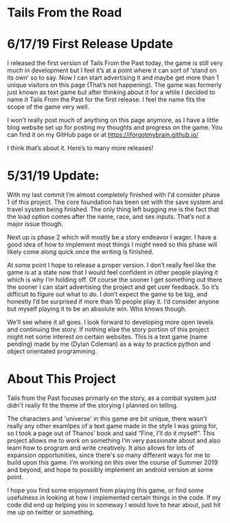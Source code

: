 # Tails From the Road

# 6/17/19 First Release Update

I released the first version of Tails From the Past today, the game is still very much in development but I feel it’s at a point where it can sort of ‘stand on its own’ so to say. Now I can start advertising it and maybe get more than 1 unique visitors on this page (That’s not happening). The game was formerly just known as text game but after thinking about it for a while I decided to name it Tails From the Past for the first release. I feel the name fits the scope of the game very well.

I won’t really post much of anything on this page anymore, as I have a little blog website set up for posting my thoughts and progress on the game. You can find it on my GitHub page or at https://iforgotmybrain.github.io/

I think that’s about it. Here’s to many more releases!


# 5/31/19 Update:
With my last commit I’m almost completely finished with I'd consider phase 1 of this project. The core foundation has been set with the save system and travel system being finished. The only thing left bugging me is the fact that the load option comes after the name, race, and sex inputs. That’s not a major issue though.

Next up is phase 2 which will mostly be a story endeavor I wager. I have a good idea of how to implement most things I might need so this phase will likely come along quick once the writing is finished.

At some point I hope to release a proper version. I don’t really feel like the game is at a state now that I would feel confident in other people playing it which is why I’m holding off. Of course the sooner I get something out there the sooner I can start advertising the project and get user feedback. So it’s difficult to figure out what to do. I don’t expect the game to be big, and honestly I’d be surprised if more than 10 people play it. I’d consider anyone but myself playing it to be an absolute win. Who knows though.

We’ll see where it all goes. I look forward to developing more open levels and continuing the story. If nothing else the story portion of this project might net some interest on certain websites.
This is a text game (name pending) made by me (Dylan Coleman) as a way to practice python and object orientated programming. 


# About This Project
Tails from the Past focuses primarly on the story, as a combat system just didn't really fit the theme of the storying I planned on telling. 

The characters and 'universe' in this game are bit unique, there wasn't really any other examlpes of a text game made in the style I was going for, so I took a page out of Thanos’ book and said “Fine, I’ll do it myself”. 
This project allows me to work on something I’m very passionate about and also learn how to program and write creatively. It also allows for lots of expansion opportunities, since there's so many different ways for me to build upon this game.
I’m working on this over the course of Summer 2019 and beyond, and hope to possibly implement an android version at some point.

I hope you find some enjoyment from playing this game, or find some usefulness in looking at how I implemented certain things in the code. If my code did end up helping you in someway I would love to hear about, just hit me up on twitter or something.
